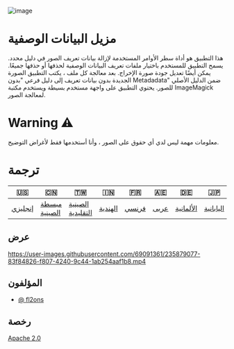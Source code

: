 ![image](https://github.com/user-attachments/assets/af677ca5-b660-4bb7-9421-fde3bf73dd7f)

# مزيل البيانات الوصفية

هذا التطبيق هو أداة سطر الأوامر المستخدمة لإزالة بيانات تعريف الصور في دليل محدد. يسمح التطبيق للمستخدم باختيار ملفات تعريف البيانات الوصفية لحذفها أو حذفها جميعًا. يمكن أيضًا تعديل جودة صورة الإخراج. بعد معالجة كل ملف ، يكتب التطبيق الصورة الجديدة بدون بيانات تعريف إلى دليل فرعي "بدون Metadadata" ضمن الدليل الأصلي للصور. يحتوي التطبيق على واجهة مستخدم بسيطة ويستخدم مكتبة ImageMagick لمعالجة الصور.

# Warning ⚠️

معلومات مهمة ليس لدي أي حقوق على الصور ، وأنا أستخدمها فقط لأغراض التوضيح.

# ترجمة

| 🇺🇸                 | 🇨🇳                             | 🇹🇼                                 | 🇮🇳                    | 🇫🇷                  | 🇦🇪                 | 🇩🇪                      | 🇯🇵                      | 🇪🇸                      |
| -------------------- | -------------------------------- | ------------------------------------ | ----------------------- | --------------------- | -------------------- | ------------------------- | ------------------------- | ------------------------- |
| [إنجليزي](README.md) | [مبسطة الصينية](README.zh-CN.md) | [الصينية التقليدية](README.zh-TW.md) | [الهندية](README.hi.md) | [فرنسي](README.fr.md) | [عربى](README.ar.md) | [الألمانية](README.de.md) | [اليابانية](README.ja.md) | [الأسبانية](README.es.md) |

## عرض

<https://user-images.githubusercontent.com/69091361/235879077-83f84826-f807-4240-9c44-1ab254aaf1b8.mp4>

## المؤلفون

-   [@ fl2ons](https://www.github.com/fl2on)

## رخصة

[Apache 2.0](https://choosealicense.com/licenses/apache-2.0/)

